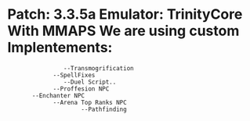 Patch: 3.3.5a
Emulator: TrinityCore With MMAPS
We are using custom Implentements:
=================================
                    --Transmogrification
                 --SpellFixes
                    --Duel Script..
                 --Proffesion NPC
           --Enchanter NPC
                 --Arena Top Ranks NPC
                         --Pathfinding
